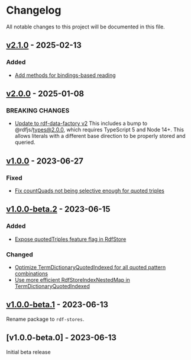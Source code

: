 # Changelog
All notable changes to this project will be documented in this file.

<a name="v2.1.0"></a>
## [v2.1.0](https://github.com/rubensworks/rdf-stores.js/compare/v2.0.0...v2.1.0) - 2025-02-13

### Added
* [Add methods for bindings-based reading](https://github.com/rubensworks/rdf-stores.js/commit/06f9dc0a9ecdf1eec082da2ccf09ad9b9a808771)

<a name="v2.0.0"></a>
## [v2.0.0](https://github.com/rubensworks/rdf-stores.js/compare/v1.0.0...v2.0.0) - 2025-01-08

### BREAKING CHANGES
* [Update to rdf-data-factory v2](https://github.com/rubensworks/rdf-stores.js/commit/83ca4776c2f1eb0ef0d6adee94bc2abb88dadb80)
    This includes a bump to @rdfjs/types@2.0.0, which requires TypeScript 5 and Node 14+.
    This allows literals with a different base direction to be properly stored and queried.

<a name="v1.0.0"></a>
## [v1.0.0](https://github.com/rubensworks/rdf-stores.js/compare/v1.0.0-beta.2...v1.0.0) - 2023-06-27

### Fixed
* [Fix countQuads not being selective enough for quoted triples](https://github.com/rubensworks/rdf-stores.js/commit/060f27b0c04990e5d78912a6bd2cccc27ccc8b43)

<a name="v1.0.0-beta.2"></a>
## [v1.0.0-beta.2](https://github.com/rubensworks/rdf-stores.js/compare/v1.0.0-beta.1...v1.0.0-beta.2) - 2023-06-15

### Added
* [Expose quotedTriples feature flag in RdfStore](https://github.com/rubensworks/rdf-stores.js/commit/72f0f1b3dd0d2f8b6a425af43792b96224630683)

### Changed
* [Optimize TermDictionaryQuotedIndexed for all quoted pattern combinations](https://github.com/rubensworks/rdf-stores.js/commit/583acdacadc14ed24c1c5e27acfaffb3733f1886)
* [Use more efficient RdfStoreIndexNestedMap in TermDictionaryQuotedIndexed](https://github.com/rubensworks/rdf-stores.js/commit/cfec33892e94ab88d6363c49d2aa77a76e4ff154)

<a name="v1.0.0-beta.1"></a>
## [v1.0.0-beta.1](https://github.com/rubensworks/rdf-stores.js/compare/v1.0.0-beta.0...v1.0.0-beta.1) - 2023-06-13

Rename package to `rdf-stores`.

<a name="v1.0.0-beta.0"></a>
## [v1.0.0-beta.0] - 2023-06-13

Initial beta release
